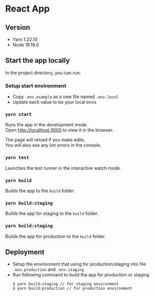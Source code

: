 # React App

## Version

* Yarn 1.22.10
* Node 18.18.0

## Start the app locally

In the project directory, you can run:

### Setup start environment

* Copy `.env.example` as a new file named `.env.local`
* Update each value to be your local envs

### `yarn start`

Runs the app in the development mode.\
Open [http://localhost:3000](http://localhost:3000) to view it in the browser.

The page will reload if you make edits.\
You will also see any lint errors in the console.

### `yarn test`

Launches the test runner in the interactive watch mode.

### `yarn build`

Builds the app to the `build` folder.

### `yarn build:staging`

Builds the app for staging to the `build` folder.

### `yarn build:staging`

Builds the app for production to the `build` folder.

## Deployment

* Setup the environment that using for production/staging into file `.env.production` and `.env.staging`
* Run following command to build tha app for production or staging
  ```
  $ yarn build:staging // for staging environment
  $ yarn build:production // for production environment
  ```
